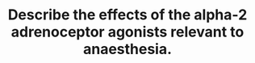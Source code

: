 ---
title: "Describe the effects of the alpha-2 adrenoceptor agonists relevant to anaesthesia."
entityType: SAQ
exam: PEX
college: ANZCA
year: 1999
sitting: A
question: 16
passRate: 63
EC_expectedDomains:
- "It is therefore reasonable to expect that the candidates should have some knowledge of which agents are included, their effects (both specific to anaesthesia and in general), and the likely physiological consequences following their administration."
- "Areas in which difficulties were encountered included identification of the relevant drugs (eg. clonidine and dexmedetomidine), the sites of significant action (central post-synaptic, peripheral pre-synaptic, spinal cord) and the assignment of anaesthesia utility to various actions and characteristics."
EC_extraCredit:
- "Better responses were typically legible, well organised with sites and mechanisms clearly stated, and the effects listed with appropriate comment."
EC_errorsCommon:
- "The listing of drug effects does not constitute a description, as the effects may not be clinically useful."
- "Similarly, while the assertion of the high oral availability of clonidine was frequently made, the significance of this to anaesthesia was seldom encountered."
- "Only a few candidates mentioned the problem of prolonged hypotension after clonidine, although many mentioned the transient hypertension with intravenous (IV) bolus dosing."
- "No one mentioned the relatively slow onset of central activity of clonidine or that any of these properties might actually be undesirable for an IV anaesthetic agent."
- "The frequent assertion that bolus dosing with clonidine produces hypertension with tachycardia was disconcerting, as it suggested scant regard for baroreflex responses and little awareness of the effect of alpha-1 receptor stimulation in an intact subject."
- "One further difficulty in interpreting candidates’ answers was the tendency to use personalised (or local) abbreviations, often without translation; this also was less frequent in the better responses."
---